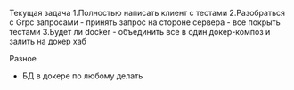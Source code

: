 Текущая задача
1.Полностью написать клиент с тестами
2.Разобраться с Grpc запросами
    - принять запрос на стороне сервера
    - все покрыть тестами
3.Будет ли docker
        - объединить все в один докер-композ и залить на докер хаб

Разное
- БД в докере по любому делать